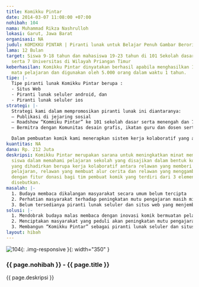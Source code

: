 ```yaml
---
title: Komikku Pintar
date: 2014-03-07 11:08:00 +07:00
nohibah: 104
nama: Muhammad Rikza Nashrulloh
lokasi: Garut, Jawa Barat
organisasi: NA
judul: KOMIKKU PINTAR | Piranti lunak untuk Belajar Penuh Gambar Berorientasi Kolaborasi
lama: 12 Bulan
target: Siswa 9-18 tahun dan mahasiswa 19-23 tahun di 101 Sekolah dasar serta menengah
  serta 7 Universitas di Wilayah Priangan Timur
keberhasilan: Komikku Pintar dinyatakan berhasil apabila menghasilkan 100 Komik bermuatan
  mata pelajaran dan digunakan oleh 5.000 orang dalam waktu 1 tahun.
tipe: |-
  Tipe piranti lunak Komikku Pintar berupa :
  - Situs Web
  - Piranti lunak seluler android, dan
  - Piranti lunak seluler ios
strategi: |-
  Strategi kami dalam mempromosikan piranti lunak ini diantaranya:
  – Publikasi di jejaring sosial
  – Roadshow “Kommiku Pintar” ke 101 sekolah dasar serta menengah dan 7 Universitas di wilayah Priangan Timur
  – Bermitra dengan Komunitas desain grafis, ikatan guru dan dosen serta Organisasi atau komunitas pendukung lainnya.

  Dalam pembuatan komik kami menerapkan sistem kerja kolaboratif yang akan memunculkan ide yang brilian dalam pembuatan komik tersebut yang akan melibatkan berbagai pihak dan dimudahkan dengan akses melalui situs web dan perangkat seluler sehingga dapat digunakkan secara optimal dan komikku pintar dapat diunduh dan dicetak (bukan untuk komersil) sehingga siswa yang belum memiliki perangkat seluler dapat membaca pelajaran yang tersedia pada piranti lunak Komikku Pintar
kuantitas: NA
dana: Rp. 212 Juta
deskripsi: Komikku Pintar merupakan sarana untuk meningkatkan minat membaca dan memudahkan
  siswa dalam memahami pelajaran sekolah yang disajikan dalam bentuk komik, inovasi
  yang dihadirkan berupa kerja kolaboratif antara relawan yang memberi bahan materi
  pelajaran, relawan yang membuat alur cerita dan relawan yang menggambar serta dilengkapi
  dengan fitur donasi bagi tim pembuat komik yang terdiri dari 3 elemen yang telah
  disebutkan.
masalah: |-
  1. Budaya membaca dikalangan masyarakat secara umum belum tercipta
  2. Perhatian masyarakat terhadap peningkatan mutu pengajaran masih minim
  3. Belum tersedianya piranti lunak seluler dan situs web yang menjembatani kerja kolaboratif dalam pembuatan komik yang memuat pelajaran sekolah
solusi: |-
  1. Mendobrak budaya malas membaca dengan inovasi komik bermuatan pelajaran sekolah yang dapat diakses kapanpun dan dimanapun melalui piranti lunak “Komikku Pintar”
  2. Menciptakan masyarakat yang peduli akan peningkatan mutu pengajaran melalui kelompok relawan penyedia materi pelajaran, kelompok relawan pembuat alur cerita dan kelompok relawan yang menggambar.
  3. Membangun “Komikku Pintar” sebagai piranti lunak seluler dan situs web yang memudahkan masyarakat (Relawan) untuk bekerja secara kolaboratif dalam pembuatan komik yang memuat pelajaran sekolah. Contoh: Membuat Komik Algoritma untuk memudahkan siswa dalam memahami Algoritma yang dilakukan secara kolaboratif sesuai dengan kelompok yang ditentukan.
layout: hibah
---
```


![104](/static/img/hibahcms/104.png){: .img-responsive }{: width="350" }

### {{ page.nohibah }} - {{ page.title }}

{{ page.deskripsi }}
